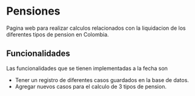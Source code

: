 # Pensiones 
Pagina web para realizar calculos relacionados con la liquidacion de los diferentes tipos de pension en Colombia.
## Funcionalidades
Las funcionalidades que se tienen implementadas a la fecha son 
* Tener un registro de diferentes casos guardados en la base de datos.
* Agregar nuevos casos para el calculo de 3 tipos de pension.

